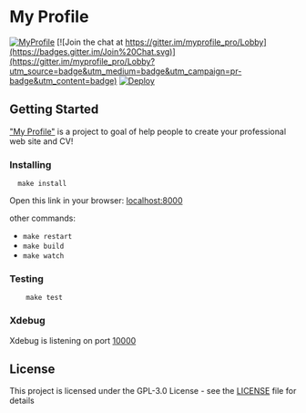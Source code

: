 # My Profile

[![MyProfile](https://circleci.com/gh/eerison/myprofile.svg?style=shield)](https://circleci.com/gh/eerison/myprofile)
[![Join the chat at https://gitter.im/myprofile_pro/Lobby](https://badges.gitter.im/Join%20Chat.svg)](https://gitter.im/myprofile_pro/Lobby?utm_source=badge&utm_medium=badge&utm_campaign=pr-badge&utm_content=badge) 
[![Deploy](https://img.shields.io/badge/heroku-deploy-BA55D3.svg)](https://heroku.com/deploy)

## Getting Started

  ["My Profile"](https://www.myprofile.pro/) is a project to goal of help people to create your professional web site and CV!
  
### Installing

  ```
    make install
  ```

Open this link in your browser: [localhost:8000](http://localhost:8000)
  
  other commands:
   - `make restart`
   - `make build`
   - `make watch`
  
  
### Testing

```
    make test
```

### Xdebug


Xdebug is listening on port [10000](.docker/common.env)

## License

  This project is licensed under the GPL-3.0 License - see the [LICENSE](LICENSE) file for details
